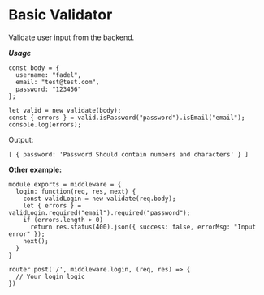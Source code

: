 # Basic Validator

Validate user input from the backend.

**_Usage_**

```
const body = {
  username: "fadel",
  email: "test@test.com",
  password: "123456"
};

let valid = new validate(body);
const { errors } = valid.isPassword("password").isEmail("email");
console.log(errors);
```

Output:

```
[ { password: 'Password Should contain numbers and characters' } ]
```

**Other example:**

```
module.exports = middleware = {
  login: function(req, res, next) {
    const validLogin = new validate(req.body);
    let { errors } = validLogin.required("email").required("password");
    if (errors.length > 0)
      return res.status(400).json({ success: false, errorMsg: "Input error" });
    next();
  }
}

router.post('/', middleware.login, (req, res) => {
  // Your login logic
})
```
